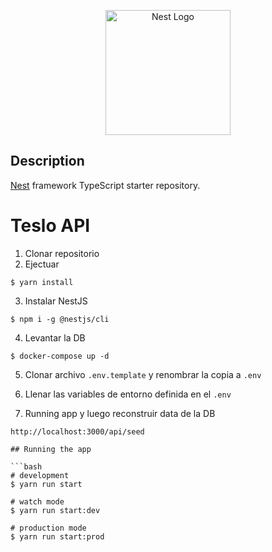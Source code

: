 <p align="center">
  <a href="http://nestjs.com/" target="blank"><img src="https://nestjs.com/img/logo-small.svg" width="200" alt="Nest Logo" /></a>
</p>
 
## Description

[Nest](https://github.com/nestjs/nest) framework TypeScript starter repository.

# Teslo API

1. Clonar repositorio
2. Ejectuar
```
$ yarn install
```
3. Instalar NestJS
```
$ npm i -g @nestjs/cli
```
4. Levantar la DB
```
$ docker-compose up -d
```
5. Clonar archivo  ```.env.template``` y renombrar la copia a ```.env```

6. Llenar las variables de entorno definida en el ```.env```

7. Running app y luego reconstruir data de la DB
```
http://localhost:3000/api/seed

## Running the app

```bash
# development
$ yarn run start

# watch mode
$ yarn run start:dev

# production mode
$ yarn run start:prod
```
 